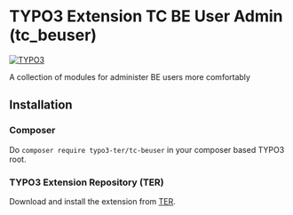# TYPO3 Extension TC BE User Admin (tc_beuser)

[![TYPO3](https://img.shields.io/badge/TYPO3-10.4-orange.svg?style=flat-square)](https://extensions.typo3.org/extension/tc_beuser/)

A collection of modules for administer BE users more comfortably

## Installation

### Composer

Do `composer require typo3-ter/tc-beuser` in your composer based TYPO3 root.

### TYPO3 Extension Repository (TER)

Download and install the extension from [TER](https://extensions.typo3.org/extension/tc_beuser/).
